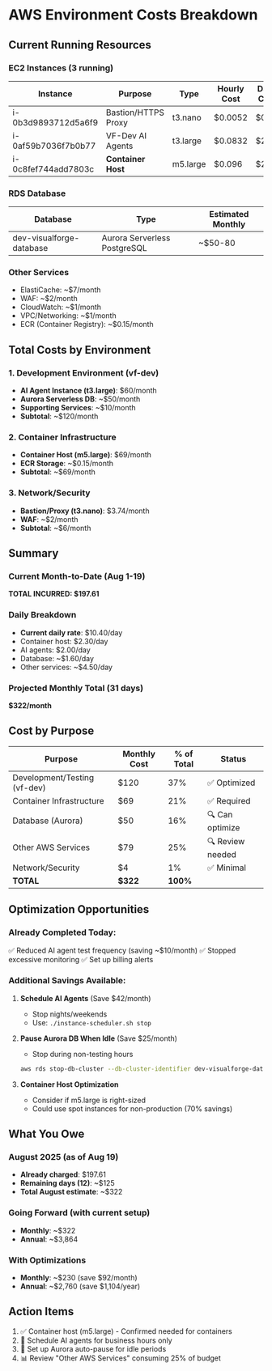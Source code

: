 # AWS Environment Costs Breakdown

## Current Running Resources

### EC2 Instances (3 running)
| Instance | Purpose | Type | Hourly Cost | Daily Cost | Monthly Cost |
|----------|---------|------|-------------|------------|--------------|
| i-0b3d9893712d5a6f9 | Bastion/HTTPS Proxy | t3.nano | $0.0052 | $0.12 | $3.74 |
| i-0af59b7036f7b0b77 | VF-Dev AI Agents | t3.large | $0.0832 | $2.00 | $60.00 |
| i-0c8fef744add7803c | **Container Host** | m5.large | $0.096 | $2.30 | $69.12 |

### RDS Database
| Database | Type | Estimated Monthly |
|----------|------|------------------|
| dev-visualforge-database | Aurora Serverless PostgreSQL | ~$50-80 |

### Other Services
- ElastiCache: ~$7/month
- WAF: ~$2/month
- CloudWatch: ~$1/month
- VPC/Networking: ~$1/month
- ECR (Container Registry): ~$0.15/month

## Total Costs by Environment

### 1. Development Environment (vf-dev)
- **AI Agent Instance (t3.large)**: $60/month
- **Aurora Serverless DB**: ~$50/month
- **Supporting Services**: ~$10/month
- **Subtotal**: ~$120/month

### 2. Container Infrastructure
- **Container Host (m5.large)**: $69/month
- **ECR Storage**: ~$0.15/month
- **Subtotal**: ~$69/month

### 3. Network/Security
- **Bastion/Proxy (t3.nano)**: $3.74/month
- **WAF**: ~$2/month
- **Subtotal**: ~$6/month

## Summary

### Current Month-to-Date (Aug 1-19)
**TOTAL INCURRED: $197.61**

### Daily Breakdown
- **Current daily rate**: $10.40/day
- Container host: $2.30/day
- AI agents: $2.00/day
- Database: ~$1.60/day
- Other services: ~$4.50/day

### Projected Monthly Total (31 days)
**$322/month**

## Cost by Purpose

| Purpose | Monthly Cost | % of Total | Status |
|---------|-------------|------------|--------|
| Development/Testing (vf-dev) | $120 | 37% | ✅ Optimized |
| Container Infrastructure | $69 | 21% | ✅ Required |
| Database (Aurora) | $50 | 16% | 🔍 Can optimize |
| Other AWS Services | $79 | 25% | 🔍 Review needed |
| Network/Security | $4 | 1% | ✅ Minimal |
| **TOTAL** | **$322** | **100%** | |

## Optimization Opportunities

### Already Completed Today:
✅ Reduced AI agent test frequency (saving ~$10/month)
✅ Stopped excessive monitoring
✅ Set up billing alerts

### Additional Savings Available:

1. **Schedule AI Agents** (Save $42/month)
   - Stop nights/weekends
   - Use: `./instance-scheduler.sh stop`

2. **Pause Aurora DB When Idle** (Save $25/month)
   - Stop during non-testing hours
   ```bash
   aws rds stop-db-cluster --db-cluster-identifier dev-visualforge-database
   ```

3. **Container Host Optimization**
   - Consider if m5.large is right-sized
   - Could use spot instances for non-production (70% savings)

## What You Owe

### August 2025 (as of Aug 19)
- **Already charged**: $197.61
- **Remaining days (12)**: ~$125
- **Total August estimate**: ~$322

### Going Forward (with current setup)
- **Monthly**: ~$322
- **Annual**: ~$3,864

### With Optimizations
- **Monthly**: ~$230 (save $92/month)
- **Annual**: ~$2,760 (save $1,104/year)

## Action Items

1. ✅ Container host (m5.large) - Confirmed needed for containers
2. 📅 Schedule AI agents for business hours only
3. 📅 Set up Aurora auto-pause for idle periods
4. 📊 Review "Other AWS Services" consuming 25% of budget